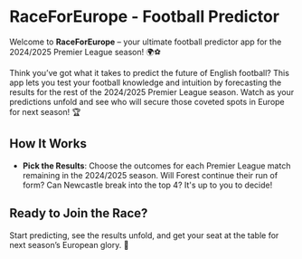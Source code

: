 # RaceForEurope - Football Predictor

Welcome to **RaceForEurope** – your ultimate football predictor app for the 2024/2025 Premier League season! 🌍⚽

Think you’ve got what it takes to predict the future of English football? This app lets you test your football knowledge and intuition by forecasting the results for the rest of the 2024/2025 Premier League season. Watch as your predictions unfold and see who will secure those coveted spots in Europe for next season! 🏆

## How It Works

- **Pick the Results**: Choose the outcomes for each Premier League match remaining in the 2024/2025 season. Will Forest continue their run of form? Can Newcastle break into the top 4? It's up to you to decide!

## Ready to Join the Race?

Start predicting, see the results unfold, and get your seat at the table for next season’s European glory. 🚀
